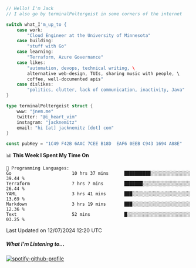 ```go
// Hello! I'm Jack
// I also go by terminalPoltergeist in some corners of the internet

switch what_I'm_up_to {
    case work:
        "Cloud Engineer at the University of Minnesota"
    case building:
        "stuff with Go"
    case learning:
        "Terraform, Azure Governance"
    case likes:
        "automation, devops, technical writing, \
        alternative web-design, TUIs, sharing music with people, \
        coffee, well-documented apis"
    case dislikes:
        "politics, clutter, lack of communication, inactivity, Java"
}

type terminalPoltergeist struct {
    www: "jnem.me"
    twitter: "@i_heart_vim"
    instagram: "jacknemitz"
    email: "hi [at] jacknemitz [dot] com"
}

const pubKey = "1C49 F42B 6AAC 7CEE B18D  EAF6 0EEB C943 1694 A88E"
```

<!--START_SECTION:waka-->
📊 **This Week I Spent My Time On** 

```text
💬 Programming Languages: 
Go                       10 hrs 37 mins      ██████████░░░░░░░░░░░░░░░   39.44 % 
Terraform                7 hrs 7 mins        ███████░░░░░░░░░░░░░░░░░░   26.44 % 
YAML                     3 hrs 41 mins       ███░░░░░░░░░░░░░░░░░░░░░░   13.69 % 
Markdown                 3 hrs 19 mins       ███░░░░░░░░░░░░░░░░░░░░░░   12.36 % 
Text                     52 mins             █░░░░░░░░░░░░░░░░░░░░░░░░   03.25 % 
```


 Last Updated on 12/07/2024 12:20 UTC
<!--END_SECTION:waka-->

##### What I'm Listening to...

[![spotify-github-profile](https://jnem.me/listening-item?maxAge=2592000)](https://jnem.me/listening)
